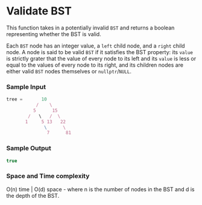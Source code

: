 # Validate BST

This function takes in a potentially invalid `BST` and returns a boolean representing whether the BST is valid.

Each `BST` node has an integer value, a `left` child node, and a `right` child node. A node is said to be valid `BST` if it satisfies the BST property: its `value` is strictly grater that the value of every node to its left and its `value` is less or equal to the values of every node to its right, and its children nodes are either valid `BST` nodes themselves or `nullptr`/`NULL`.

### Sample Input
```javascript
tree =       10
           /    \
          5      15
        /   \   /  \
       1     5 13   22
              \      \
               7      81
```
### Sample Output
```javascript
true
```
### Space and Time complexity
O(n) time | O(d) space - where n is the number of nodes in the BST and d is the depth of the BST. 
 